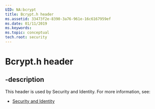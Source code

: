 ```yaml
---
UID: NA:bcrypt
title: Bcrypt.h header
ms.assetid: 33473f2e-8390-3a76-961e-16c6167959ef
ms.date: 01/11/2019
ms.keywords: 
ms.topic: conceptual
tech.root: security
---
```


# Bcrypt.h header


## -description


This header is used by Security and Identity. For more information, see:

- [Security and Identity](../_security/index.md)

